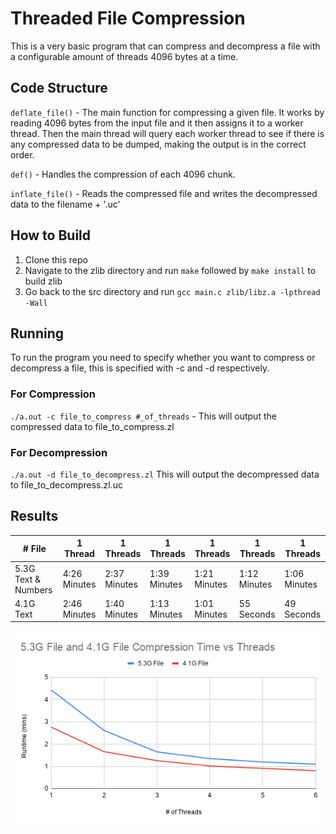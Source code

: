 # Threaded File Compression

This is a very basic program that can compress and decompress a file with a configurable amount of threads 4096 bytes at a time. 

## Code Structure
`deflate_file()` - The main function for compressing a given file.  It works by reading 4096 bytes from the input file and it then assigns it to a worker thread.  Then the main thread will query each worker thread to see if there is any compressed data to be dumped, making the output is in the correct order.

`def()` - Handles the compression of each 4096 chunk.

`inflate_file()` - Reads the compressed file and writes the decompressed data to the filename + '.uc'

## How to Build
1. Clone this repo
2. Navigate to the zlib directory and run `make` followed by `make install` to build zlib
3. Go back to the src directory and run `gcc main.c zlib/libz.a -lpthread -Wall`

## Running
To run the program you need to specify whether you want to compress or decompress a file, this is specified with -c and -d respectively.

### For Compression
`./a.out -c file_to_compress #_of_threads` - This will output the compressed data to file_to_compress.zl

### For Decompression
`./a.out -d file_to_decompress.zl` This will output the decompressed data to file_to_decompress.zl.uc

## Results
| # File              | 1 Thread      | 1 Threads    | 1 Threads    | 1 Threads    | 1 Threads    | 1 Threads    |
| -------------       | ------------- | ------------- | ------------- | ------------- | ------------- | ------------- |
| 5.3G Text & Numbers | 4:26 Minutes  | 2:37 Minutes | 1:39 Minutes | 1:21 Minutes | 1:12 Minutes | 1:06 Minutes |
| 4.1G Text           | 2:46 Minutes | 1:40 Minutes | 1:13 Minutes | 1:01 Minutes | 55 Seconds | 49 Seconds |

![](results.png)
